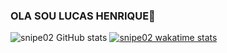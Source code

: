 ### OLA SOU  LUCAS HENRIQUE👋

![snipe02 GitHub stats](https://github-readme-stats.vercel.app/api?username=snipe02&theme=blue-green&show_icons=true)
[![snipe02 wakatime stats](https://github-readme-stats.vercel.app/api/wakatime?username=snipe02&theme=radical)](https://github.com/anuraghazra/github-readme-stats)

